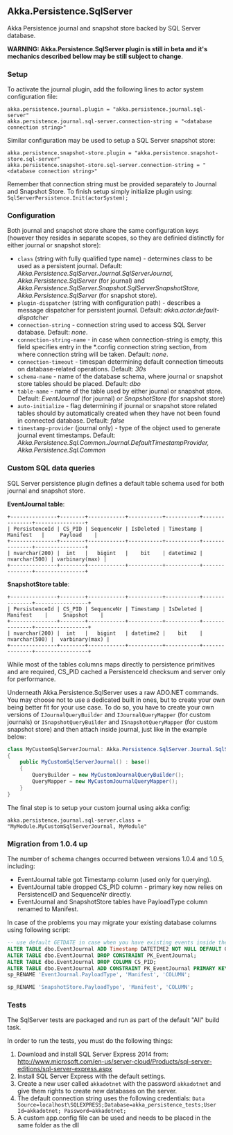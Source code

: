 ## Akka.Persistence.SqlServer

Akka Persistence journal and snapshot store backed by SQL Server database.

**WARNING: Akka.Persistence.SqlServer plugin is still in beta and it's mechanics described bellow may be still subject to change**.

### Setup

To activate the journal plugin, add the following lines to actor system configuration file:

```
akka.persistence.journal.plugin = "akka.persistence.journal.sql-server"
akka.persistence.journal.sql-server.connection-string = "<database connection string>"
```

Similar configuration may be used to setup a SQL Server snapshot store:

```
akka.persistence.snapshot-store.plugin = "akka.persistence.snapshot-store.sql-server"
akka.persistence.snapshot-store.sql-server.connection-string = "<database connection string>"
```

Remember that connection string must be provided separately to Journal and Snapshot Store. To finish setup simply initialize plugin using: `SqlServerPersistence.Init(actorSystem);`

### Configuration

Both journal and snapshot store share the same configuration keys (however they resides in separate scopes, so they are definied distinctly for either journal or snapshot store):

- `class` (string with fully qualified type name) - determines class to be used as a persistent journal. Default: *Akka.Persistence.SqlServer.Journal.SqlServerJournal, Akka.Persistence.SqlServer* (for journal) and *Akka.Persistence.SqlServer.Snapshot.SqlServerSnapshotStore, Akka.Persistence.SqlServer* (for snapshot store).
- `plugin-dispatcher` (string with configuration path) - describes a message dispatcher for persistent journal. Default: *akka.actor.default-dispatcher*
- `connection-string` - connection string used to access SQL Server database. Default: *none*.
- `connection-string-name` - in case when connection-string is empty, this field specifies entry in the \*.config connection string section, from where connection string will be taken. Default: *none*.
- `connection-timeout` - timespan determining default connection timeouts on database-related operations. Default: *30s*
- `schema-name` - name of the database schema, where journal or snapshot store tables should be placed. Default: *dbo*
- `table-name` - name of the table used by either journal or snapshot store. Default: *EventJournal* (for journal) or *SnapshotStore* (for snapshot store)
- `auto-initialize` - flag determining if journal or snapshot store related tables should by automatically created when they have not been found in connected database. Default: *false*
- `timestamp-provider` (journal only) - type of the object used to generate journal event timestamps. Default: *Akka.Persistence.Sql.Common.Journal.DefaultTimestampProvider, Akka.Persistence.Sql.Common*

### Custom SQL data queries

SQL Server persistence plugin defines a default table schema used for both journal and snapshot store.

**EventJournal table**:

    +---------------+--------+------------+-----------+-----------+---------------+----------------+
    | PersistenceId | CS_PID | SequenceNr | IsDeleted | Timestamp |    Manifest   |     Payload    |
    +---------------+--------+------------+-----------+-----------+---------------+----------------+
    | nvarchar(200) |  int   |   bigint   |    bit    | datetime2 | nvarchar(500) | varbinary(max) |
    +---------------+--------+------------+-----------+-----------+---------------+----------------+

**SnapshotStore table**:

    +---------------+--------+------------+-----------+-----------+---------------+-----------------+
    | PersistenceId | CS_PID | SequenceNr | Timestamp | IsDeleted |   Manifest    |     Snapshot    |
    +---------------+--------+------------+-----------+-----------+---------------+-----------------+
    | nvarchar(200) |  int   |   bigint   | datetime2 |    bit    | nvarchar(500) |  varbinary(max) |
    +---------------+--------+------------+-----------+-----------+---------------+-----------------+

While most of the tables columns maps directly to persistence primitives and are required, CS_PID cached a PersistenceId checksum and server only for performance.

Underneath Akka.Persistence.SqlServer uses a raw ADO.NET commands. You may choose not to use a dedicated built in ones, but to create your own being better fit for your use case. To do so, you have to create your own versions of `IJournalQueryBuilder` and `IJournalQueryMapper` (for custom journals) or `ISnapshotQueryBuilder` and `ISnapshotQueryMapper` (for custom snapshot store) and then attach inside journal, just like in the example below:

```csharp
class MyCustomSqlServerJournal: Akka.Persistence.SqlServer.Journal.SqlServerJournal
{
    public MyCustomSqlServerJournal() : base()
    {
        QueryBuilder = new MyCustomJournalQueryBuilder();
        QueryMapper = new MyCustomJournalQueryMapper();
    }
}
```

The final step is to setup your custom journal using akka config:

```
akka.persistence.journal.sql-server.class = "MyModule.MyCustomSqlServerJournal, MyModule"
```

### Migration from 1.0.4 up

The number of schema changes occurred between versions 1.0.4 and 1.0.5, including:

- EventJournal table got Timestamp column (used only for querying).
- EventJournal table dropped CS_PID column - primary key now relies on PersistenceID and SequenceNr directly.
- EventJournal and SnapshotStore tables have PayloadType column renamed to Manifest.

In case of the problems you may migrate your existing database columns using following script:

```sql
-- use default GETDATE in case when you have existing events inside the journal
ALTER TABLE dbo.EventJournal ADD Timestamp DATETIME2 NOT NULL DEFAULT GETDATE();
ALTER TABLE dbo.EventJournal DROP CONSTRAINT PK_EventJournal;
ALTER TABLE dbo.EventJournal DROP COLUMN CS_PID;
ALTER TABLE dbo.EventJournal ADD CONSTRAINT PK_EventJournal PRIMARY KEY (PersistenceID, SequenceNr);
sp_RENAME 'EventJournal.PayloadType', 'Manifest', 'COLUMN';

sp_RENAME 'SnapshotStore.PayloadType', 'Manifest', 'COLUMN';
```

### Tests

The SqlServer tests are packaged and run as part of the default "All" build task.

In order to run the tests, you must do the following things:

1. Download and install SQL Server Express 2014 from: http://www.microsoft.com/en-us/server-cloud/Products/sql-server-editions/sql-server-express.aspx
2. Install SQL Server Express with the default settings.
3. Create a new user called `akkadotnet` with the password `akkadotnet` and give them rights to create new databases on the server.
4. The default connection string uses the following credentials: `Data Source=localhost\SQLEXPRESS;Database=akka_persistence_tests;User Id=akkadotnet;
Password=akkadotnet;`
5. A custom app.config file can be used and needs to be placed in the same folder as the dll
